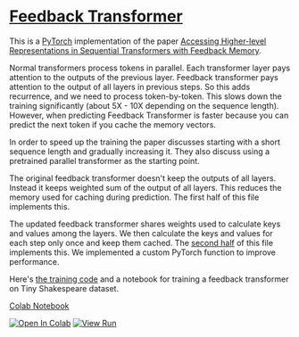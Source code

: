 # [Feedback Transformer](https://nn.labml.ai/transformers/feedback/index.html)

This is a [PyTorch](https://pytorch.org) implementation of the paper
[Accessing Higher-level Representations in Sequential Transformers with Feedback Memory](https://papers.labml.ai/paper/2002.09402).

Normal transformers process tokens in parallel. Each transformer layer pays attention
to the outputs of the previous layer.
Feedback transformer pays attention to the output of all layers in previous steps.
So this adds recurrence, and we need to process token-by-token.
This slows down the training significantly (about 5X - 10X depending on the sequence length).
However, when predicting Feedback Transformer is faster because you can predict the next token
if you cache the memory vectors.

In order to speed up the training the paper discusses starting with a short sequence length and
gradually increasing it.
They also discuss using a pretrained parallel transformer as the starting point.

The original feedback transformer doesn't keep the outputs of all layers.
Instead it keeps weighted sum of the output of all layers.
This reduces the memory used for caching during prediction.
The first half of this file implements this.

The updated feedback transformer shares weights used
to calculate keys and values among the layers.
We then calculate the keys and values for each step only once and keep
them cached.
The [second half](#shared_kv) of this file implements this.
We implemented a custom PyTorch function to improve performance.

Here's [the training code](experiment.html) and a notebook for training a feedback transformer on Tiny Shakespeare dataset.

[Colab Notebook](https://colab.research.google.com/github/labmlai/annotated_deep_learning_paper_implementations/blob/master/labml_nn/transformers/feedback/experiment.ipynb)

[![Open In Colab](https://colab.research.google.com/assets/colab-badge.svg)](https://colab.research.google.com/github/labmlai/annotated_deep_learning_paper_implementations/blob/master/labml_nn/transformers/feedback/experiment.ipynb)
[![View Run](https://img.shields.io/badge/labml-experiment-brightgreen)](https://app.labml.ai/run/d8eb9416530a11eb8fb50242ac1c0002)

